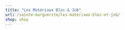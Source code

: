 ```yaml
---
title: "Les Matériaux Bloc & Job"
url: /sainte-marguerite/les-materiaux-bloc-et-job/
shop: shop
---
```

